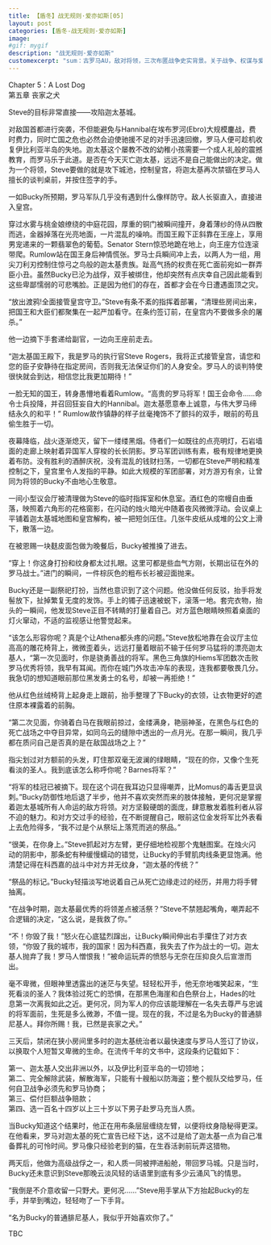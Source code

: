 ```yaml
---
title: 【盾冬】战无规则·爱亦如斯[05]
layout: post
categories: [盾冬-战无规则·爱亦如斯]
image:
#gif: mygif
description: "战无规则·爱亦如斯"
customexcerpt: "sum：古罗马AU，敌对将领，三次布匿战争史实背景。关于战争、权谋与爱。个别章节含有限制级内容，请注意。"
---
```


Chapter 5：A Lost Dog  
第五章 丧家之犬

Steve的目标非常直接——攻陷迦太基城。

对敌国首都进行突袭，不但能避免与Hannibal在埃布罗河(Ebro)大规模鏖战，费时费力，同时亡国之危也必然会迫使驰援不足的对手迅速回撤，罗马人便可趁机收复伊比利亚半岛的失地。迦太基这个屡教不改的幼稚小孩需要一个成人礼般的震撼教育，而罗马乐于此道。是否在今天灭亡迦太基，远远不是自己能做出的决定。做为一个将领，Steve要做的就是攻下城池，控制皇宫，将迦太基再次禁锢在罗马人擅长的谈判桌前，并按住签字的手。

一如Bucky所预期，罗马军队几乎没有遇到什么像样防守。敌人长驱直入，直接进入皇宫。

穿过水雾与桃金娘缭绕的中庭花园，厚重的铜门被瞬间撞开，身着薄纱的侍从四散而逃，金器掉落在光亮地面，一片混乱的噪响。而国王殿下正斜靠在王座上，享用男宠递来的一颗翡翠色的葡萄。Senator Stern惊恐地跪在地上，向王座方位连滚带爬。Rumlow站在国王身后神情慌张。罗马士兵瞬间冲上去，以两人为一组，用尖刀利刃控制住惊弓之鸟般的迦太基贵族。趾高气扬的权贵在死亡面前宛如一群弄臣小丑。虽然Bucky已沦为战俘，双手被绑住，他却突然有点庆幸自己因此能看到这些卑鄙懦弱的可悲嘴脸。正是因为他们的存在，首都才会在今日遭遇面顶之灾。

“放出渡鸦!全面接管皇宫守卫。”Steve有条不紊的指挥着部署，“清理些房间出来，把国王和大臣们都聚集在一起严加看守。在条约签订前，在皇宫内不要做多余的屠杀。”

他一边摘下手套递给副官，一边向王座前走去。

“迦太基国王殿下，我是罗马的执行官Steve Rogers，我将正式接管皇宫，请您和您的臣子安静待在指定房间，否则我无法保证你们的人身安全。罗马人的谈判特使很快就会到达，相信您比我更加期待！”

一脸无知的国王，转身愚懵地看着Rumlow。“高贵的罗马将军！国王会命令……命令士兵投降，并召回狂妄自大的Hannibal。迦太基愿意奉上诚意，与伟大罗马缔结永久的和平！” Rumlow故作镇静的样子丝毫掩饰不了颤抖的双手，眼前的苟且偷生胜于一切。

夜幕降临，战火逐渐熄灭，留下一缕缕黑烟。侍者们一如既往的点亮明灯，石岩墙面的走廊上映射着异国军人穿梭的长长阴影。罗马军团训练有素，极有规律地更换着布防。没有胜利的酒醉庆祝，没有混乱的钱财扫荡，一切都在Steve严明和精准控制之下，皇宫里令人发指的平静。如此大规模的军团部署，对方游刃有余，让曾同为将领的Bucky不由地心生敬意。

一间小型议会厅被清理做为Steve的临时指挥室和休息室。酒红色的帘幔自由垂落，映照着六角形的花格窗影，在闪动的烛火暗光中随着夜风微微浮动。会议桌上平铺着迦太基城地图和皇宫解构，被一把短剑压住。几张牛皮纸从成堆的公文上滑下，散落一边。

在被恩赐一块麸皮面包做为晚餐后，Bucky被推搡了进去。

“穿上！你这身打扮和纹身都太过扎眼。这里可都是些血气方刚，长期出征在外的罗马战士。”进门的瞬间，一件棕灰色的粗布长衫被迎面抛来。

Bucky还是一副祭祀打扮，当然也意识到了这个问题。他没做任何反驳，抬手将发髻放下，扯掉繁复无度的发饰。手上的镯子迅速被蜕下，滚落一地。套完衣物，抬头的一瞬间，他发现Steve正目不转睛的打量着自己。对方蓝色眼睛映照着桌面的灯火窜动，不适的监视感让他警觉起来。

“该怎么形容你呢？真是个让Athena都头疼的问题。”Steve放松地靠在会议厅主位高高的雕花椅背上，微微歪着头，远远打量着眼前不输于任何罗马猛将的漂亮迦太基人，“第一次见面时，你是骁勇善战的将军。黑色三角旗的Hiems军团数次击败罗马优秀将领，我早有耳闻。而你在城门外攻击冲车的表现，连我都要敬畏几分。我急切的想知道眼前那位黑发勇士的名号，却被一再拒绝！”

他从红色丝绒椅背上起身走上跟前，抬手整理了下Bucky的衣领，让衣物更好的遮住原本裸露着的前胸。

“第二次见面，你骑着白马在我眼前掠过，金缕满身，艳丽神圣，在黑色与红色的死亡战场之中夺目异常，如同乌云的缝隙中透出的一点月光。在那一瞬间，我几乎都在质问自己是否真的是在敌国战场之上？”

指尖划过对方额前的头发，盯住那双毫无波澜的绿眼睛，“现在的你，又像个生死看淡的圣人。我到底该怎么称呼你呢？Barnes将军？”

“将军的桂冠已被摘下。现在这个词在我耳边只显得嘲弄，比Momus的毒舌更显讽刺。”Bucky防御性地后退了半步，他并不喜欢突然而来的肢体接触，更何况是掌握着迦太基城所有人命运的敌方将领。对方坚毅硬朗的面庞，肆意散发着胜利者从容不迫的魅力。和对方交过手的经验，在不断提醒自己，眼前这位金发将军比外表看上去危险得多，“我不过是个从祭坛上落荒而逃的祭品。”

“很美，在你身上。”Steve抓起对方左臂，更仔细地检视那个鬼魅图案。在烛火闪动的阴影中，那条蛇有种缓慢蠕动的错觉，让Bucky的手臂肌肉线条更显饱满。他清楚记得在科西嘉的战斗中对方并无纹身，“迦太基的传统？”

“祭品的标记。”Bucky轻描淡写地说着自己从死亡边缘走过的经历，并用力将手臂抽离。

“在战争时期，迦太基最优秀的将领差点被活祭？”Steve不禁翘起嘴角，嘲弄起不合逻辑的决定，“这么说，是我救了你。”

“不！你毁了我！”怒火在心底猛烈蹿出，让Bucky瞬间伸出右手攥住了对方衣领，“你毁了我的城市，我的国家！因为科西嘉，我失去了作为战士的一切。迦太基人抛弃了我！罗马人憎恨我！”被命运玩弄的愤怒与无奈在压抑良久后宣泄而出。

毫不卑微，但眼神里透露出的迷茫与失望。轻轻松开手，他无奈地嗤笑起来，“生死看淡的圣人？我体验过死亡的恐惧，在那黑色海崖和白色祭台上，Hades的吐息第一次离我如此之近。更何况，同为军人的你应该能理解在一名失去尊严与忠诚的将军面前，生死是多么微渺，不值一提。现在的我，不过是名为Bucky的普通腓尼基人。拜你所赐！我，已然是丧家之犬。”

三天后，禁闭在狭小房间里多时的迦太基统治者以最快速度与罗马人签订了协议，以换取个人短暂又卑微的生命。在流传千年的文书中，这段条约记载如下：

第一、迦太基人交出非洲以外，以及伊比利亚半岛的一切领地；  
第二、完全解除武装，解散海军，只能有十艘船以防海盗；整个舰队交给罗马，任何自卫战争必须先和罗马协商；  
第三、偿付巨额战争赔款；  
第四、选一百名十四岁以上三十岁以下男子赴罗马充当人质。  

当Bucky知道这个结果时，他正在用布条层层缠绕左臂，以便将纹身隐秘得更深。在他看来，罗马对迦太基的死亡宣告已经下达，这不过是给了迦太基一点为自己准备葬礼的可怜时间。罗马像只经验老到的猫，在生吞活剥前玩弄这猎物。

两天后，他做为高级战俘之一，和人质一同被押进船舱，带回罗马城。只是当时，Bucky还未意识到Steve那晚云淡风轻的话语里到底有多少云涌风飞的情思。

“我倒是不介意收留一只野犬。更何况……”Steve用手掌从下方抬起Bucky的左手，并举到嘴边，轻轻吻了一下手背。

“名为Bucky的普通腓尼基人，我似乎开始喜欢你了。”



TBC
